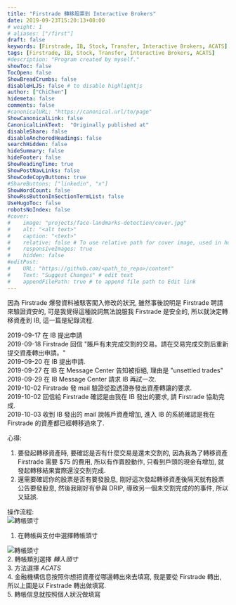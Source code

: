 ```yaml
---
title: "Firstrade 轉移股票到 Interactive Brokers"
date: 2019-09-23T15:20:13+08:00
# weight: 1
# aliases: ["/first"]
draft: false
keywords: [Firstrade, IB, Stock, Transfer, Interactive Brokers, ACATS]
tags: [Firstrade, IB, Stock, Transfer, Interactive Brokers, ACATS]
#description: "Program created by myself."
showToc: false
TocOpen: false
ShowBreadCrumbs: false
disableHLJS: false # to disable highlightjs
author: ["ChiChen"]
hidemeta: false
comments: false
#canonicalURL: "https://canonical.url/to/page"
ShowCanonicalLink: false
CanonicalLinkText: 	"Originally published at"
disableShare: false
disableAnchoredHeadings: false
searchHidden: false
hideSummary: false
hideFooter: false
ShowReadingTime: true
ShowPostNavLinks: false
ShowCodeCopyButtons: true
#ShareButtons: ["linkedin", "x"]
ShowWordCount: false
ShowRssButtonInSectionTermList: false
UseHugoToc: false
robotsNoIndex: false
#cover:
#    image: "projects/face-landmarks-detection/cover.jpg"
#    alt: "<alt text>"
#    caption: "<text>"
#    relative: false # To use relative path for cover image, used in hugo Page-bundles
#    responsiveImages: true
#    hidden: false
#editPost:
#    URL: "https://github.com/<path_to_repo>/content"
#    Text: "Suggest Changes" # edit text
#    appendFilePath: true # to append file path to Edit link
---
```


因為 Firstrade 爆發資料被駭客闖入修改的狀況, 雖然事後說明是 Firstrade 聘請來驗證資安的, 可是我覺得這種說詞無法說服我 Firstrade 是安全的, 所以就決定轉移資產到 IB, 這一篇是紀錄流程.  

2019-09-17 在 IB 提出申請  
2019-09-18 Firstrade 回信 "賬戶有未完成交割的交易。請在交易完成交割后重新提交資產轉出申請。"  
2019-09-20 在 IB 提出申請.  
2019-09-27 在 IB 在 Message Center 告知被拒絕, 理由是 "unsettled trades"  
2019-09-29 在 IB Message Center 請求 IB 再試一次.  
2019-10-02 Firstrade 發 mail 驗證從盈透證券發出資產轉讓的要求.  
2019-10-02 回信給 Firstrade 確認是由我在 IB 發出的要求, 請 Firstrade 協助完成.  
2019-10-03 收到 IB 發出的 mail 說帳戶資產增加, 進入 IB 的系統確認是我在 Firstrade 的資產都已經轉移過來了.  

心得:  
1. 要發起轉移資產時, 要確認是否有什麼交易是還未交割的, 因為我為了轉移資產 Firstrade 需要 $75 的費用, 所以有作賣股動作, 只看到戶頭的現金有增加, 就發起轉移結果實際還沒交割完成.  
2. 還需要確認你的股票是否有要發股息, 剛好這次發起轉移資產後隔天就有股票公告要發股息, 然後我剛好有參與 DRIP, 導致另一個未交割完成的的事件, 所以又延誤.

操作流程:  
![轉帳頭寸](../2019-09-23-1.jpg "轉帳頭寸")  
1. 在轉帳與支付中選擇轉帳頭寸  

![轉帳頭寸](../2019-09-23-2.png "轉帳頭寸")  
2. 轉帳類別選擇 *轉入頭寸*  
3. 方法選擇 *ACATS*  
4. 金融機構信息按照你想把資產從哪邊轉出來去填寫, 我是要從 Firstrade 轉出, 所以上圖是以 Firstrade 轉出做填寫.  
5. 轉帳信息就按照個人狀況做填寫  
